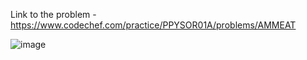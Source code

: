 Link to the problem - https://www.codechef.com/practice/PPYSOR01A/problems/AMMEAT


![image](https://github.com/Haleshot/Competitive-Programming/assets/57552973/82a7d60d-19d0-4667-8cfc-c552290c3fac)


